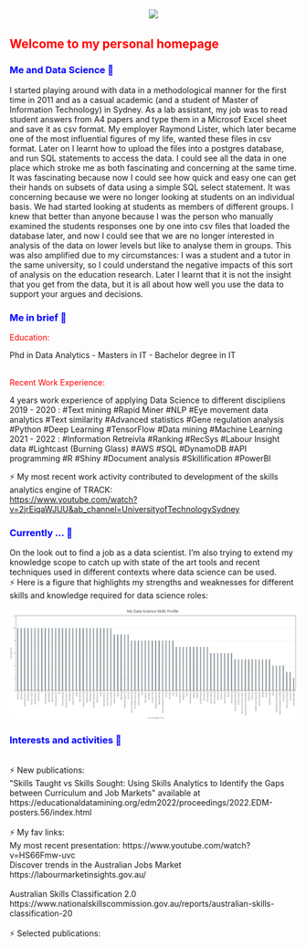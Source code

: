 <div id="header" align="center">
  <img src="https://media.giphy.com/media/M9gbBd9nbDrOTu1Mqx/giphy.gif" width="100"/>
</div>

<h2 style="color:red"> Welcome to my personal homepage </h2> 

<h3 style="color:blue"> Me and Data Science  🌱 </h3>
I started playing around with data in a methodological manner for the first time in 2011 and as a casual academic (and a student of Master of Information Technology) in Sydney. As a lab assistant, my job was to read student answers from A4 papers and type them in a Microsof Excel sheet and save it as csv format. My employer Raymond Lister, which later became one of the most influential figures of my life, wanted these files in csv format. Later on I learnt how to upload the files into a postgres database, and run SQL statements to access the data. I could see all the data in one place which stroke me as both fascinating and concerning at the same time. It was fascinating because now I could see how quick and easy one can get their hands on subsets of data using a simple SQL select statement. It was concerning because we were no longer looking at students on an individual basis. We had started looking at students as members of different groups. I knew that  better than anyone because I was the person who manually examined the students responses one by one into csv files that loaded the database later, and now I could see that we are no longer interested in analysis of the data on lower levels but like to analyse them in groups. This was also amplified due to my circumstances: I was a student and a tutor in the same university, so I could understand the negative impacts of this sort of analysis on the education research. Later I learnt that it is not the insight that you get from the data, but it is all about how well you use the data to support your argues and decisions.
<br>
<h3 style="color:blue"> Me in brief  🌱 </h3>
<p style="color:red"> Education: </p> Phd in Data Analytics - Masters in IT - Bachelor degree in IT<br>
<br>
<p style="color:red">Recent Work Experience: </p> 4 years work experience of applying Data Science to different discipliens<br>
2019 - 2020 : #Text mining #Rapid Miner #NLP #Eye movement data analytics #Text similarity #Advanced statistics #Gene regulation analysis #Python #Deep Learning #TensorFlow #Data mining #Machine Learning<br>
2021 - 2022 : #Information Retreivla #Ranking #RecSys #Labour Insight data #Lightcast (Burning Glass) #AWS #SQL #DynamoDB #API programming #R #Shiny #Document analysis #Skillification #PowerBI <br>

⚡ My most recent work activity contributed to development of the skills analytics engine of TRACK: <br>
https://www.youtube.com/watch?v=2jrEiqaWJUU&ab_channel=UniversityofTechnologySydney

<h3 style="color:blue"> Currently ... 🌱 </h3>
On the look out to find a job as a data scientist. I’m also trying to extend my knowledge scope to catch up with state of the art tools and recent techniques used in different contexts where data science can be used.
<br>
⚡ Here is a figure that highlights my strengths and weaknesses for different skills and knowledge required for data science roles:
<br>

![Test Image 1](https://github.com/aahadi/aahadi/blob/main/MySkillProfile.png)
<br>

<h3 style="color:blue"> Interests and activities 🌱 </h3>

<br>
⚡ New publications: <br>
"Skills Taught vs Skills Sought: Using Skills Analytics to Identify the Gaps between Curriculum and Job Markets" available at https://educationaldatamining.org/edm2022/proceedings/2022.EDM-posters.56/index.html
<br>
<br>
⚡ My fav links: <br>
My most recent presentation: https://www.youtube.com/watch?v=HS66Fmw-uvc 
<br>
Discover trends in the Australian Jobs Market https://labourmarketinsights.gov.au/
<br>
<br>
Australian Skills Classification 2.0 https://www.nationalskillscommission.gov.au/reports/australian-skills-classification-20
<br>
<br>
⚡ Selected publications: <br>
<br>

